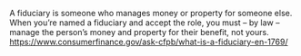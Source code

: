 A fiduciary is someone who manages money or property for someone else. When you’re named a fiduciary and accept the role, you must – by law – manage the person’s money and property for their benefit, not yours.
https://www.consumerfinance.gov/ask-cfpb/what-is-a-fiduciary-en-1769/